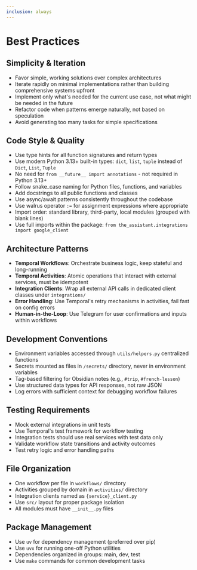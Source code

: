 ```yaml
---
inclusion: always
---
```


# Best Practices

## Simplicity & Iteration
- Favor simple, working solutions over complex architectures
- Iterate rapidly on minimal implementations rather than building comprehensive systems upfront
- Implement only what's needed for the current use case, not what might be needed in the future
- Refactor code when patterns emerge naturally, not based on speculation
- Avoid generating too many tasks for simple specifications

## Code Style & Quality
- Use type hints for all function signatures and return types
- Use modern Python 3.13+ built-in types: `dict`, `list`, `tuple` instead of `Dict`, `List`, `Tuple`
- No need for `from __future__ import annotations` - not required in Python 3.13+
- Follow snake_case naming for Python files, functions, and variables
- Add docstrings to all public functions and classes
- Use async/await patterns consistently throughout the codebase
- Use walrus operator `:=` for assignment expressions where appropriate
- Import order: standard library, third-party, local modules (grouped with blank lines)
- Use full imports within the package: `from the_assistant.integrations import google_client`

## Architecture Patterns
- **Temporal Workflows**: Orchestrate business logic, keep stateful and long-running
- **Temporal Activities**: Atomic operations that interact with external services, must be idempotent
- **Integration Clients**: Wrap all external API calls in dedicated client classes under `integrations/`
- **Error Handling**: Use Temporal's retry mechanisms in activities, fail fast on config errors
- **Human-in-the-Loop**: Use Telegram for user confirmations and inputs within workflows

## Development Conventions
- Environment variables accessed through `utils/helpers.py` centralized functions
- Secrets mounted as files in `/secrets/` directory, never in environment variables
- Tag-based filtering for Obsidian notes (e.g., `#trip`, `#french-lesson`)
- Use structured data types for API responses, not raw JSON
- Log errors with sufficient context for debugging workflow failures

## Testing Requirements
- Mock external integrations in unit tests
- Use Temporal's test framework for workflow testing
- Integration tests should use real services with test data only
- Validate workflow state transitions and activity outcomes
- Test retry logic and error handling paths

## File Organization
- One workflow per file in `workflows/` directory
- Activities grouped by domain in `activities/` directory
- Integration clients named as `{service}_client.py`
- Use `src/` layout for proper package isolation
- All modules must have `__init__.py` files

## Package Management
- Use `uv` for dependency management (preferred over pip)
- Use `uvx` for running one-off Python utilities
- Dependencies organized in groups: main, dev, test
- Use `make` commands for common development tasks
